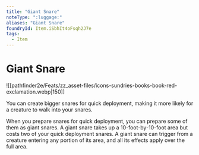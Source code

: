 ```yaml
---
title: "Giant Snare"
noteType: ":luggage:"
aliases: "Giant Snare"
foundryId: Item.iSbhIt4oFsqh2J7e
tags:
  - Item
---
```


# Giant Snare
![[pathfinder2e/Feats/zz_asset-files/icons-sundries-books-book-red-exclamation.webp|150]]

You can create bigger snares for quick deployment, making it more likely for a creature to walk into your snares.

When you prepare snares for quick deployment, you can prepare some of them as giant snares. A giant snare takes up a 10-foot-by-10-foot area but costs two of your quick deployment snares. A giant snare can trigger from a creature entering any portion of its area, and all its effects apply over the full area.
